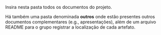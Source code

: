 Insira nesta pasta todos os documentos do projeto.

Há também uma pasta denominada <b>outros</b> onde estão presentes outros documentos complementares (e.g., apresentações), além de um arquivo README para o grupo registrar a localização de cada artefato.
